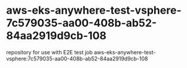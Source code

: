 # aws-eks-anywhere-test-vsphere-7c579035-aa00-408b-ab52-84aa2919d9cb-108
repository for use with E2E test job aws-eks-anywhere-test-vsphere:7c579035-aa00-408b-ab52-84aa2919d9cb-108
